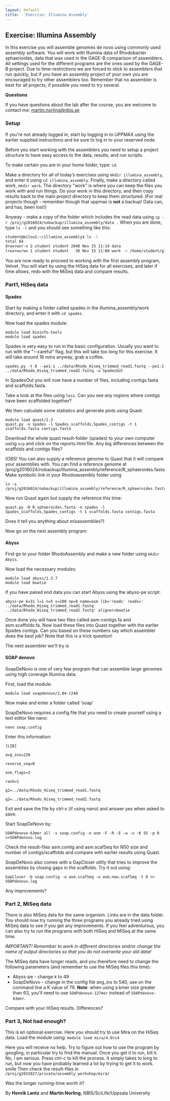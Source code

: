 ```yaml
---
layout: default
title:  'Exercise: Illumina Assembly'
---
```


## Exercise: Illumina Assembly

In this exercise you will assemble genomes de novo using commonly used assembly software. You will work with Illumina data of Rhodobacter sphaerioides, data that was used in the GAGE-B comparison of assemblers. All settings used for the different programs are the ones used by the GAGE-B project. Due to time-restrictions we are forced to stick to assemblers that run quickly, but if you have an assembly project of your own you are encouraged to try other assemblers too. Remember that no assembler is best for all projects; if possible you need to try several.

**Questions**

If you have questions about the lab after the course, you are welcome to contact me: martin.norling@nbis.se

### Setup

If you're not already logged in, start by logging in to UPPMAX using the earlier supplied instructions and be sure to log in to your reserved node.

Before you start working with the assemblers you need to setup a project structure to have easy access to the data, results, and run scripts.

To make certain you are in your home folder, type: `cd`.

Make a directory for all of today’s exercises using `mkdir illumina_assembly`, and enter it using `cd illumina_assembly`. Finally, make a directory called work, `mkdir work`. The directory "work" is where you can keep the files you work with and run things. Do your work in this directory, and then copy results back to the main project directory to keep them structured. (For real projects though - remember though that uppmax is **not** a backup! Data can, and has, been lost!)

Anyway - make a copy of the folder which includes the read data using `cp -r /proj/g2016024/nobackup/illumina_assembly/data .`
When you are done, type `ls -l` and you should see something like this:

```bash
student@milou1:~/illumina_assembly$ ls -l
total 64
drwxrwxr-x 2 student student 2048 Nov 15 11:14 data
lrwxrwxrwx 1 student student   36 Nov 15 11:08 work -> /home/student/glob/illumina_assembly
```

You are now ready to proceed to working with the first assembly program, Velvet. You will start by using the HiSeq data for all exercises, and later if time allows, redo with the MiSeq data and compare results. 

### Part1, HiSeq data

#### Spades

Start by making a folder called spades in the illumina_assembly/work directory, and enter it with `cd spades`.

Now load the spades module:

```
module load bioinfo-tools
module load spades
```

Spades is very easy to run in the basic configuration. Usually you want to run with the "--careful" flag, but this will take too long for this exercise. It will take around 16 mins anyway, grab a coffee.

```
spades.py -t 8 --pe1-1 ../data/Rhodo_Hiseq_trimmed_read1.fastq --pe1-2 ../data/Rhodo_Hiseq_trimmed_read2.fastq -o SpadesOut
```

In SpadesOut you will now have a number of files, including contigs.fasta and scaffolds.fasta.

Take a look at the files using `less`. Can you see any regions where contigs have been scaffolded together?

We then calculate some statistics and generate plots using Quast:

```
module load quast/2.3
quast.py -o spades -l Spades_scaffolds,Spades_contigs -t 1 scaffolds.fasta contigs.fasta
```

Download the whole quast result-folder (spades) to your own computer using `scp` and click on the reports.html file. Any big differences between the scaffolds and contigs files?

(OBS! You can also supply a reference genome to Quast that it will compare your assemblies with. You can find a reference genome at /proj/g2016024/nobackup/illumina_assembly/reference/R_sphaeroides.fasta
Make symbolic link in your Rhodoassembly folder using

```
ln -s /proj/g2016024/nobackup/illumina_assembly/reference/R_sphaeroides.fasta
```
Now run Quast again but supply the reference this time:

```
quast.py -R R_sphaeroides.fasta -o spades -l Spades_scaffolds,Spades_contigs -t 1 scaffolds.fasta contigs.fasta
```
Does it tell you anything about misassemblies?)

Now go on the next assembly program:

#### Abyss

First go to your folder RhodoAssembly and make a new folder using `mkdir Abyss`.

Now load the necessary modules:

```
module load abyss/1.3.7
module load bowtie
```

If you have paired end data you can start Abyss using the abyss-pe script:

```
abyss-pe k=31 l=1 n=5 s=100 np=8 name=asm lib='reads' reads=' ../data/Rhodo_Hiseq_trimmed_read1.fastq ../data/Rhodo_Hiseq_trimmed_read2.fastq' aligner=bowtie
```

Once done you will have two files called asm-contigs.fa and asm.scaffolds.fa. Now load these files into Quast together with the earlier Spades contigs. Can you based on these numbers say which assembler does the best job? Note that this is a trick question!

The next assembler we'll try is

#### SOAP denovo

SoapDeNovo is one of very few program that can assemble large genomes using high coverage Illumina data.

First, load the module:

```
module load soapdenovo/2.04-r240
```

Now make and enter a folder called 'soap'

SoapDeNovo requires a config file that you need to create yourself using a text editor like nano:

```
nano soap.config
```

Enter this information:

```
[LIB]

avg_ins=220

reverse_seq=0

asm_flags=3

rank=1

q1=../data/Rhodo_Hiseq_trimmed_read1.fastq

q2=../data/Rhodo_Hiseq_trimmed_read2.fastq
```

Exit and save the file by ctrl-x (if using nano) and answer yes when asked to save.

Start SoapDeNovo by:

```
SOAPdenovo-63mer all -s soap.config -o asm -F -R -E -w -u -K 55 -p 8 >>SOAPdenovo.log
```

Check the result-files asm.contig and asm.scafSeq for N50 size and number of contigs/scaffolds and compare with earlier results using Quast.

SoapDeNovo also comes with a GapCloser utlity that tries to improve the assemblies by closing gaps in the scaffolds. Try it out using:

```
GapCloser -b soap.config -a asm.scafSeq -o asm.new.scafSeq -t 8 >> SOAPdenovo.log
```

Any improvements? 

### Part 2, MiSeq data

There is also MiSeq data for the same organism. Links are in the data folder. You should now try running the three programs you already tried using MiSeq data to see if you get any improvements. If you feel adventurous, you can also try to run the programs with both HiSeq and MiSeq at the same time.

*IMPORTANT! Remember to work in different directories and/or change the name of output directories so that you do not overwrite your old data!*

The MiSeq data have longer reads, and you therefore need to change the following parameters (and remember to use the MiSeq files this time):

- Abyss-pe - change k to 49
- SoapDeNovo - change in the config file avg_ins to 540, use on the command line a K value of 79. **Note**: when using a kmer size greater than 63, you'll need to use `SOAPdenovo-127mer` instead of `SOAPdenovo-63mer`.

Compare with your HiSeq results. Differences? 

### Part 3, Not had enough?

This is an optional exercise. Here you should try to use Mira on the HiSeq data. Load the module using: `module load mira/4.0rc4`

Here you will receive no help. Try to figure out how to use the program by googling, in particular try to find the manual. Once you get it to run, kill it. No, I am serious. Press ctrl-c to kill the process. It simply takes to long to run, but now you have probably learned a lot by trying to get it to work. smile Then check the result-files in `/proj/g2015027/private/assembly_workshop/mira/`

Was the longer running-time worth it?

By **Henrik Lantz** and **Martin Norling**, NBIS/SciLife/Uppsala University 
